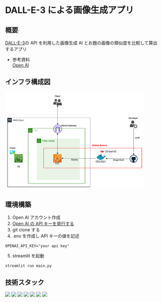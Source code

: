 # DALL-E-3 による画像生成アプリ

## 概要

[DALL-E-3](https://help.openai.com/en/articles/8555480-dall-e-3-api)の API を利用した画像生成 AI とお題の画像の類似度を比較して算出するアプリ

- 参考資料<br>
  [Open AI](https://platform.openai.com/docs/api-reference)

## インフラ構成図

<img src="streamlit-ai-app-aws.drawio-complete.png" width="450px">

## 環境構築

1. Open AI アカウント作成
2. [Open AI の API キーを発行する](https://nicecamera.kidsplates.jp/help/feature/ai-kata/openapi_apikey/)
3. git clone する
4. .env を作成し API キーの値を記述

```
OPENAI_API_KEY="your api key"
```

5. streamlit を起動

```
streamlit run main.py
```

## 技術スタック

<img src="https://img.shields.io/badge/-TypeScript-111111.svg?logo=typescript&style=#3178C6&logoColor=#3178C6" height="30px">

<img src="https://img.shields.io/badge/-Python-111111.svg?logo=python&style=#3178C6&logoColor=#3178C6" height="30px">

<img src="https://img.shields.io/badge/-Streamlit-111111.svg?logo=streamlit&style={バッチのスタイル}&logoColor=#FF4B4B" height="30px">

<img src="https://img.shields.io/badge/-Amazon AWS-111111.svg?logo=amazonaws&style=#412991&logoColor=#412991" height="30px">

<img src="https://img.shields.io/badge/-Docker-111111.svg?logo=docker&style={バッチのスタイル}&logoColor=#2496ED" height="30px">

<img src="https://img.shields.io/badge/-Github Actions-111111.svg?logo=githubactions&style=#3178C6&logoColor=#3178C6" height="30px">

<img src="https://img.shields.io/badge/-OpenAI-111111.svg?logo=OpenAI&style=#412991&logoColor=#412991" height="30px">
